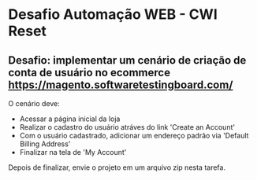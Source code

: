 # Desafio Automação WEB - CWI Reset
## Desafio: implementar um cenário de criação de conta de usuário no ecommerce https://magento.softwaretestingboard.com/

O cenário deve:
  * Acessar a página inicial da loja
  * Realizar o cadastro do usuário atráves do link 'Create an Account'
  * Com o usuário cadastrado, adicionar um endereço padrão via 'Default Billing Address'
  * Finalizar na tela de 'My Account'

Depois de finalizar, envie o projeto em um arquivo zip nesta tarefa.

